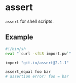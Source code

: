 # assert

`assert` for shell scripts.

## Example

```bash
#!/bin/sh
eval "`curl -sfLS import.pw`"

import "git.io/assert@2.1.1"

assert_equal foo bar
# assertion error: foo = bar
```
